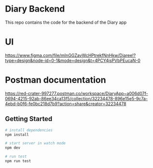 # Diary Backend

This repo contains the code for the backend of the Diary app

# UI

https://www.figma.com/file/mInGGZavWcHPtrekfNnHkw/Diaree!?type=design&node-id=0-1&mode=design&t=4PCY4jsPVbPEucaN-0

# Postman documentation

https://red-crater-997277.postman.co/workspace/DiaryApp~a006d07f-0694-4215-92ab-86ee34ca13f5/collection/32234478-896e15e5-9c7a-4ebd-b0f6-fe0bc218d7b9?action=share&creator=32234478

## Getting Started

```bash
# install dependencies
npm install

# start server in watch mode
npm dev

# run test
npm run test
```
